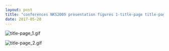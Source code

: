 ```yaml
---
layout: post
title: "conferences NKS2005 presentation figures 1-title-page title-page.nb"
date: 2017-05-28
---
```


![title-page_1.gif](../../../assets/2017/05/28/title-page-500px/title-page_1.gif)

![title-page_2.gif](../../../assets/2017/05/28/title-page-500px/title-page_2.gif)

